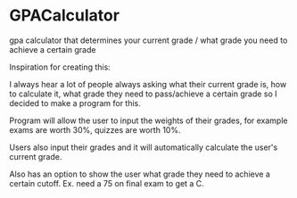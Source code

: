 # GPACalculator
gpa calculator that determines your current grade / what grade you need to achieve a certain grade

Inspiration for creating this:

I always hear a lot of people always asking what their current grade is, how to calculate it, what grade they need to pass/achieve a certain grade so I decided to make a program for this.

Program will allow the user to input the weights of their grades, for example exams are worth 30%, quizzes are worth 10%.

Users also input their grades and it will automatically calculate the user's current grade.

Also has an option to show the user what grade they need to achieve a certain cutoff. Ex. need a 75 on final exam to get a C.
